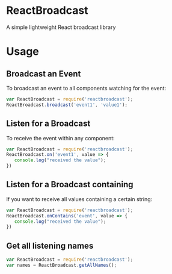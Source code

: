 # ReactBroadcast
A simple lightweight React broadcast library

# Usage
## Broadcast an Event
To broadcast an event to all components watching for the event:

```js
var ReactBroadcast = require('reactbroadcast');
ReactBroadcast.broadcast('event1', 'value1');
```
## Listen for a Broadcast
To receive the event within any component:
```js
var ReactBroadcast = require('reactbroadcast');
ReactBroadcast.on('event1', value => {
   console.log("received the value");
})
```
## Listen for a Broadcast containing
If you want to receive all values containing a certain string:
```js
var ReactBroadcast = require('reactbroadcast');
ReactBroadcast.onContains('event', value => {
   console.log("received the value");
})
```
## Get all listening names
```js
var ReactBroadcast = require('reactbroadcast');
var names = ReactBroadcast.getAllNames();
```
